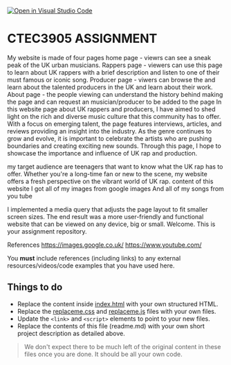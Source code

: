 [![Open in Visual Studio Code](https://classroom.github.com/assets/open-in-vscode-c66648af7eb3fe8bc4f294546bfd86ef473780cde1dea487d3c4ff354943c9ae.svg)](https://classroom.github.com/online_ide?assignment_repo_id=10086428&assignment_repo_type=AssignmentRepo)
# CTEC3905 ASSIGNMENT
My website is made of four pages
home page - viewrs can see a sneak peak of the UK urban musicians.
Rappers page - viewers can use this page to learn about UK rappers with a brief description and listen to one of their must famous or iconic song.
Producer page - viwers can browse the and learn about the talented producers in the UK and learn about their work.
About  page -  the people viewing can understand the history behind making the page and can request an musician/producer to be added to the page
In this website page about UK rappers and producers, I have aimed to shed light on the rich and diverse music culture that this community has to offer. With a focus on emerging talent, the page features interviews, articles, and reviews providing an insight into the industry. As the genre continues to grow and evolve, it is important to celebrate the artists who are pushing boundaries and creating exciting new sounds. Through this page, I hope to showcase the importance and influence of UK rap and production.

my target audience are teenagers  that want to know what the UK rap has to offer. Whether you're a long-time fan or new to the scene, my website offers a fresh perspective on the vibrant world of UK rap.
content of this website 
I got all of my images from google images
And all of my songs from you tube 

I implemented a media query that adjusts the page layout to fit smaller screen sizes. The end result was a more user-friendly and functional website that can be viewed on any device, big or small.
Welcome. This is your assignment repository.

References
https://images.google.co.uk/
https://www.youtube.com/

You **must** include references (including links) to any external resources/videos/code examples that you have used here.

## Things to do

- Replace the content inside [index.html](index.html) with your own structured HTML.
- Replace the [replaceme.css](replaceme.css) and [replaceme.js](js/replaceme.js) files with your own files.
- Update the `<link>` and `<script>` elements to point to your new files.
- Replace the contents of this file (readme.md) with your own short project description as detailed above.

>We don't expect there to be much left of the original content in these files once you are done.
It should be all your own code.